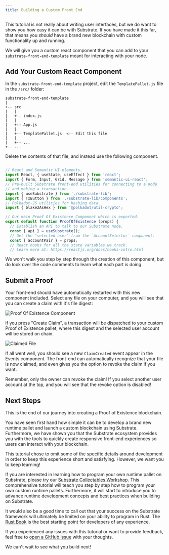```yaml
---
title: Building a Custom Front End
---
```


This tutorial is not really about writing user interfaces, but we do want to
show you how easy it can be with Substrate. If you have made it this far, that
means you _should_ have a brand new blockchain with custom functionality up and
running.

We will give you a custom react component that you can add to your
`substrate-front-end-template` meant for interacting with your node.

## Add Your Custom React Component

In the `substrate-front-end-template` project, edit the `TemplatePallet.js`
file in the `/src/` folder:

```
substrate-front-end-template
|
+-- src
|   |
|   +-- index.js
|   |
|   +-- App.js
|   |
|   +-- TemplatePallet.js  <-- Edit this file
|   |
|   +-- ...
+-- ...
```

Delete the contents of that file, and instead use the following component.

<div style="max-height: 20em; overflow: auto; margin-bottom: 1em;">

```js
// React and Semantic UI elements.
import React, { useState, useEffect } from 'react';
import { Form, Input, Grid, Message } from 'semantic-ui-react';
// Pre-built Substrate front-end utilities for connecting to a node
// and making a transaction.
import { useSubstrate } from './substrate-lib';
import { TxButton } from './substrate-lib/components';
// Polkadot-JS utilities for hashing data.
import { blake2AsHex } from '@polkadot/util-crypto';

// Our main Proof Of Existence Component which is exported.
export default function ProofOfExistence (props) {
  // Establish an API to talk to our Substrate node.
  const { api } = useSubstrate();
  // Get the "selected user" from the `AccountSelector` component.
  const { accountPair } = props;
  // React hooks for all the state variables we track.
  // Learn more at: https://reactjs.org/docs/hooks-intro.html
  const [status, setStatus] = useState('');
  const [digest, setDigest] = useState('');
  const [owner, setOwner] = useState('');
  const [block, setBlock] = useState(0);

  // Our `FileReader()` which is accessible from our functions below.
  let fileReader;

  // Takes our file, and creates a digest using the Blake2 256 hash function.
  const bufferToDigest = () => {
    // Turns the file content to a hexadecimal representation.
    const content = Array.from(new Uint8Array(fileReader.result))
      .map(b => b.toString(16).padStart(2, '0'))
      .join('');

    const hash = blake2AsHex(content, 256);
    setDigest(hash);
  };

  // Callback function for when a new file is selected.
  const handleFileChosen = file => {
    fileReader = new FileReader();
    fileReader.onloadend = bufferToDigest;
    fileReader.readAsArrayBuffer(file);
  };

  // React hook to update the "Owner" and "Block Number" information for a file.
  useEffect(() => {
    let unsubscribe;

    // Polkadot-JS API query to the `proofs` storage item in our pallet.
    // This is a subscription, so it will always get the latest value,
    // even if it changes.
    api.query.templatePallet
      .proofs(digest, result => {
        // Our storage item returns a tuple, which is represented as an array.
        setOwner(result[0].toString());
        setBlock(result[1].toNumber());
      })
      .then(unsub => {
        unsubscribe = unsub;
      });

    return () => unsubscribe && unsubscribe();
  // This tells the React hook to update whenever the file digest changes
  // (when a new file is chosen), or when the storage subscription says the
  // value of the storage item has updated.
  }, [digest, api.query.templatePallet]);

  // We can say a file digest is claimed if the stored block number is not 0.
  function isClaimed () {
    return block !== 0;
  }

  // The actual UI elements which are returned from our component.
  return (
    <Grid.Column>
      <h1>Proof Of Existence</h1>
      {/* Show warning or success message if the file is or is not claimed. */}
      <Form success={!!digest && !isClaimed()} warning={isClaimed()}>
        <Form.Field>
          {/* File selector with a callback to `handleFileChosen`. */}
          <Input
            type='file'
            id="file"
            label="Your File"
            onChange={e => handleFileChosen(e.target.files[0])}
          />
          {/* Show this message if the file is available to be claimed */}
          <Message success header="File Digest Unclaimed" content={digest} />
          {/* Show this message if the file is already claimed. */}
          <Message
            warning
            header="File Digest Claimed"
            list={[digest, `Owner: ${owner}`, `Block: ${block}`]}
          />
        </Form.Field>
        {/* Buttons for interacting with the component. */}
        <Form.Field>
          {/* Button to create a claim. Only active if a file is selected,
          and not already claimed. Updates the `status`. */}
          <TxButton
            accountPair={accountPair}
            label={'Create Claim'}
            setStatus={setStatus}
            type="TRANSACTION"
            attrs={{ params: [digest], tx: api.tx.templatePallet.createClaim }}
            disabled={isClaimed() || !digest}
          />
          {/* Button to revoke a claim. Only active if a file is selected,
          and is already claimed. Updates the `status`. */}
          <TxButton
            accountPair={accountPair}
            label="Revoke Claim"
            setStatus={setStatus}
            type="TRANSACTION"
            attrs={{ params: [digest], tx: api.tx.templatePallet.revokeClaim }}
            disabled={!isClaimed() || owner !== accountPair.address}
          />
        </Form.Field>
        {/* Status message about the transaction. */}
        <div style={{ overflowWrap: 'break-word' }}>{status}</div>
      </Form>
    </Grid.Column>
  );
}
```
</div>

We won't walk you step by step through the creation of this component, but do
look over the code comments to learn what each part is doing.

## Submit a Proof

Your front-end should have automatically restarted with this new component
included. Select any file on your computer, and you will see that you can create
a claim with it's file digest:

![Proof Of Existence Component](assets/poe-component.png)

If you press "Create Claim", a transaction will be dispatched to your custom
Proof of Existence pallet, where this digest and the selected user account will
be stored on chain.

![Claimed File](assets/poe-claimed.png)

If all went well, you should see a new `ClaimCreated` event appear in the Events
component. The front-end can automatically recognize that your file is now
claimed, and even gives you the option to revoke the claim if you want.

Remember, only the owner can revoke the claim! If you select another user
account at the top, and you will see that the revoke option is disabled!

## Next Steps

This is the end of our journey into creating a Proof of Existence blockchain.

You have seen first hand how simple it can be to develop a brand new runtime
pallet and launch a custom blockchain using Substrate. Furthermore, we have
shown you that the Substrate ecosystem provides you with the tools to quickly
create responsive front-end experiences so users can interact with your
blockchain.

This tutorial chose to omit some of the specific details around development in
order to keep this experience short and satisfying. However, we want you to keep
learning!

If you are interested in learning how to program your own runtime pallet on
Substrate, please try our [Substrate Collectables
Workshop](https://substrate.dev/substrate-collectables-workshop/). This
comprehensive tutorial will teach you step by step how to program your own
custom runtime pallets. Furthermore, it will start to introduce you to advance
runtime development concepts and best practices when building on Substrate.

It would also be a good time to call out that your success on the Substrate
framework will ultimately be limited on your ability to program in Rust. The
[Rust Book](https://doc.rust-lang.org/book/) is the best starting point for
developers of any experience.

If you experienced any issues with this tutorial or want to provide feedback,
feel free to [open a GitHub
issue](https://github.com/substrate-developer-hub/substrate-developer-hub.github.io/issues/new)
with your thoughts.

We can't wait to see what you build next!
